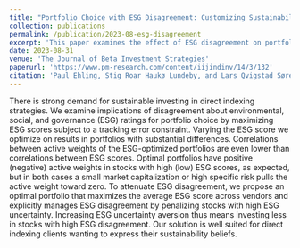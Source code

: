 ```yaml
---
title: "Portfolio Choice with ESG Disagreement: Customizing Sustainability through Direct Indexing"
collection: publications
permalink: /publication/2023-08-esg-disagreement
excerpt: 'This paper examines the effect of ESG disagreement on portfolio choice.<br /><br />A blog post describing the ideas and findings is available at the Norwegian Business School Centre for Asset Pricing Research (CAPR) [blog](https://www.bi.edu/research/research-centres/centre-for-asset-pricing-research/blog/how-esg-disagreement-affects-portfolios/).'
date: 2023-08-31
venue: 'The Journal of Beta Investment Strategies'
paperurl: 'https://www.pm-research.com/content/iijindinv/14/3/132'
citation: 'Paul Ehling, Stig Roar Haukø Lundeby, and Lars Qvigstad Sørensen (2023). &quot;Portfolio Choice with ESG Disagreement: Customizing Sustainability through Direct Indexing&quot; <i>The Journal of Beta Investment Strategies</i>'
---
```


There is strong demand for sustainable investing in direct indexing strategies. We examine implications of disagreement about environmental, social, and governance (ESG) ratings for portfolio choice by maximizing ESG scores subject to a tracking error constraint. Varying the ESG score we optimize on results in portfolios with substantial differences. Correlations between active weights of the ESG-optimized portfolios are even lower than correlations between ESG scores. Optimal portfolios have positive (negative) active weights in stocks with high (low) ESG scores, as expected, but in both cases a small market capitalization or high specific risk pulls the active weight toward zero. To attenuate ESG disagreement, we propose an optimal portfolio that maximizes the average ESG score across vendors and explicitly manages ESG disagreement by penalizing stocks with high ESG uncertainty. Increasing ESG uncertainty aversion thus means investing less in stocks with high ESG disagreement. Our solution is well suited for direct indexing clients wanting to express their sustainability beliefs.
